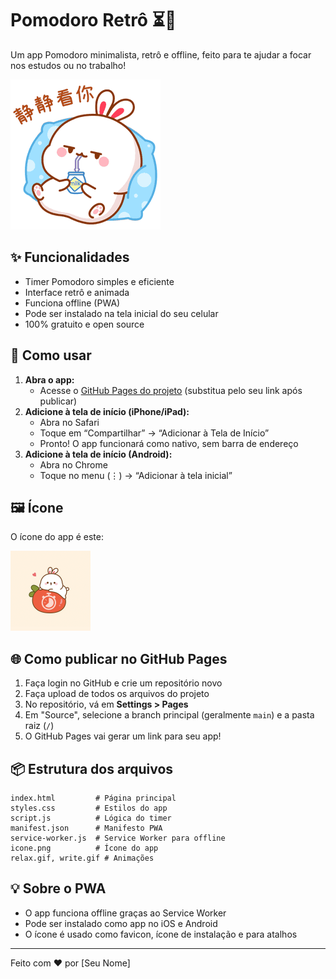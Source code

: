 # Pomodoro Retrô ⏳🍅

Um app Pomodoro minimalista, retrô e offline, feito para te ajudar a focar nos estudos ou no trabalho!

![Screenshot](relax.gif)

## ✨ Funcionalidades
- Timer Pomodoro simples e eficiente
- Interface retrô e animada
- Funciona offline (PWA)
- Pode ser instalado na tela inicial do seu celular
- 100% gratuito e open source

## 🚀 Como usar
1. **Abra o app:**
   - Acesse o [GitHub Pages do projeto](#) (substitua pelo seu link após publicar)
2. **Adicione à tela de início (iPhone/iPad):**
   - Abra no Safari
   - Toque em “Compartilhar” → “Adicionar à Tela de Início”
   - Pronto! O app funcionará como nativo, sem barra de endereço
3. **Adicione à tela de início (Android):**
   - Abra no Chrome
   - Toque no menu (⋮) → “Adicionar à tela inicial”

## 🖼️ Ícone
O ícone do app é este:

<img src="icone.png" alt="Ícone do app" width="128" />

## 🌐 Como publicar no GitHub Pages
1. Faça login no GitHub e crie um repositório novo
2. Faça upload de todos os arquivos do projeto
3. No repositório, vá em **Settings > Pages**
4. Em "Source", selecione a branch principal (geralmente `main`) e a pasta raiz (`/`)
5. O GitHub Pages vai gerar um link para seu app!

## 📦 Estrutura dos arquivos
```
index.html         # Página principal
styles.css         # Estilos do app
script.js          # Lógica do timer
manifest.json      # Manifesto PWA
service-worker.js  # Service Worker para offline
icone.png          # Ícone do app
relax.gif, write.gif # Animações
```

## 💡 Sobre o PWA
- O app funciona offline graças ao Service Worker
- Pode ser instalado como app no iOS e Android
- O ícone é usado como favicon, ícone de instalação e para atalhos

---

Feito com ❤️ por [Seu Nome] 